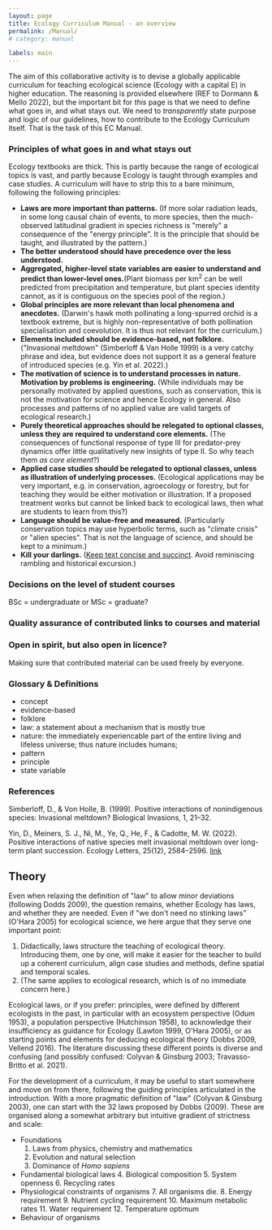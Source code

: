 ```yaml
---
layout: page
title: Ecology Curriculum Manual - an overview
permalink: /Manual/
# category: manual

labels: main
---
```


The aim of this collaborative activity is to devise a globally applicable curriculum for teaching ecological science (Ecology with a capital E) in higher education. The reasoning is provided elsewhere (REF to Dormann & Mello 2022), but the important bit for *this* page is that we need to define what goes in, and what stays out. We need to *transparently* state purpose and logic of our guidelines, how to contribute to the Ecology Curriculum itself. That is the task of this EC Manual.


### Principles of what goes in and what stays out
Ecology textbooks are thick. This is partly because the range of ecological topics is vast, and partly because Ecology is taught through examples and case studies. A curriculum will have to strip this to a bare minimum, following the following principles:

  - **Laws are more important than patterns.** (If more solar radiation leads, in some long causal chain of events, to more species, then the much-observed latitudinal gradient in species richness is "merely" a consequence of the "energy principle". It is the principle that should be taught, and illustrated by the pattern.)
  - **The better understood should have precedence over the less understood.**
  - **Aggregated, higher-level state variables are easier to understand and predict than lower-level ones.**(Plant biomass per km<sup>2</sup> can be well predicted from precipitation and temperature, but plant species identity cannot, as it is contiguous on the species pool of the region.)
  - **Global principles are more relevant than local phenomena and anecdotes.** (Darwin's hawk moth pollinating a long-spurred orchid is a textbook extreme, but is highly non-representative of both pollination specialisation and coevolution. It is thus not relevant for the curriculum.)
  - **Elements included should be evidence-based, not folklore.** ("Invasional meltdown" (Simberloff & Van Holle 1999) is a very catchy phrase and idea, but evidence does not support it as a general feature of introduced species (e.g. Yin et al. 2022).)
  - **The motivation of science is to understand processes in nature. Motivation by problems is engineering.** (While individuals may be personally motivated by applied questions, such as conservation, this is not the motivation for science and hence Ecology in general. Also processes and patterns of no applied value are valid targets of ecological research.)
  - **Purely theoretical approaches should be relegated to optional classes, unless they are required to understand core elements.** (The consequences of functional response of type III for predator-prey dynamics offer little qualitatively new insights of type II. So why teach them *as core element*?)
  - **Applied case studies should be relegated to optional classes, unless as illustration of underlying processes.** (Ecological applications may be very important, e.g. in conservation, agroecology or forestry, but for teaching they would be either motivation or illustration. If a proposed treatment works but cannot be linked back to ecological laws, then what are students to learn from this?)
  - **Language should be value-free and measured.** (Particularly conservation topics may use hyperbolic terms, such as "climate crisis" or "alien species". That is not the language of science, and should be kept to a minimum.)
  - **Kill your darlings.** ([Keep text concise and succinct](https://www.masterclass.com/articles/what-does-it-mean-to-kill-your-darlings). Avoid reminiscing rambling and historical excursion.)


### Decisions on the level of student courses

BSc = undergraduate or MSc = graduate?


### Quality assurance of contributed links to courses and material


### Open in spirit, but also open in licence?
Making sure that contributed material can be used freely by everyone.


### Glossary & Definitions

  - concept
  - evidence-based
  - folklore
  - law: a statement about a mechanism that is mostly true 
  - nature: the immediately experiencable part of the entire living and lifeless universe; thus nature includes humans;
  - pattern
  - principle
  - state variable
  

### References

Simberloff, D., & Von Holle, B. (1999). Positive interactions of nonindigenous species: Invasional meltdown? Biological Invasions, 1, 21–32.

Yin, D., Meiners, S. J., Ni, M., Ye, Q., He, F., & Cadotte, M. W. (2022). Positive interactions of native species melt invasional meltdown over long-term plant succession. Ecology Letters, 25(12), 2584–2596. [link](https://doi.org/10.1111/ele.14127)



## Theory
Even when relaxing the definition of "law" to allow minor deviations (following Dodds 2009), the question remains, whether Ecology has laws, and whether they are needed. Even if "we don't need no stinking laws" (O'Hara 2005) for ecological science, we here argue that they serve one important point:

  1. Didactically, laws structure the teaching of ecological theory. Introducing them, one by one, will make it easier for the teacher to build up a coherent curriculum, align case studies and methods, define spatial and temporal scales.
  2. (The same applies to ecological research, which is of no immediate concern here.)


Ecological laws, or if you prefer: principles, were defined by different ecologists in the past, in particular with an ecosystem perspective (Odum 1953), a population perspective (Hutchinson 1958), to acknowledge their insufficiency as guidance for Ecology (Lawton 1999, O'Hara 2005), or as starting points and elements for deducing ecological theory (Dobbs 2009, Vellend 2016). The literature discussing these different points is diverse and confusing (and possibly confused: Colyvan & Ginsburg 2003; Travasso-Britto et al. 2021).

For the development of a curriculum, it may be useful to start somewhere and move on from there, following the guiding principles articulated in the introduction. With a more pragmatic definition of "law" (Colyvan & Ginsburg 2003), one can start with the 32 laws proposed by Dobbs (2009). These are organised along a somewhat arbitrary but intuitive gradient of strictness and scale:

  - Foundations
    1. Laws from physics, chemistry and mathematics
    2. Evolution and natural selection
    3. Dominance of *Homo sapiens*
  - Fundamental biological laws
    4. Biological composition
    5. System openness
    6. Recycling rates
  - Physiological constraints of organisms
    7. All organisms die.
    8. Energy requirement
    9. Nutrient cycling requirement
    10. Maximum metabolic rates
    11. Water requirement
    12. Temperature optimum
  - Behaviour of organisms


